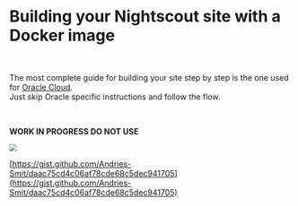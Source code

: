 # Building your Nightscout site with a Docker image

</br>

The most complete guide for building your site step by step is the one used for [Oracle Cloud](https://www.dropbox.com/s/5twlqrndofqno0t/0-amber-oracle.pdf).  
Just skip Oracle specific instructions and follow the flow.

</br>

**WORK IN PROGRESS DO NOT USE**

<img src="../../img/WIP.png" style="zoom:80%;" />

</br>

[https://gist.github.com/Andries-Smit/daac75cd4c06af78cde68c5dec941705](https://gist.github.com/Andries-Smit/daac75cd4c06af78cde68c5dec941705)